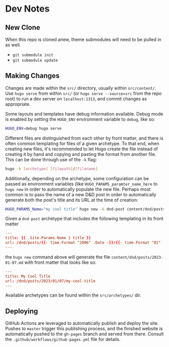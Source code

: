 # Dev Notes

## New Clone

When this repo is cloned anew, theme submodules will need to be pulled in as well.

- `git submodule init`
- `git submodule update`

## Making Changes

Changes are made within the `src/` directory, usually within `src/content/`.
Use `hugo serve` from within `src/` (or `hugo serve --source=src` from the repo root) to run a dev server on `localhost:1313`, and commit changes as appropriate.

Some layouts and templates have debug information available.
Debug mode is enabled by setting the `HUGO_ENV` environment variable to `debug`, like so:

```bash
HUGO_ENV=debug hugo serve
```

Different files are distinguished from each other by front matter, and there is often common templating for files of a given archetype.
To that end, when creating new files, it's recommended to let Hugo create the file instead of creating it by hand and copying and pasting the format from another file.
This can be done through use of the `-k` flag:

```bash
hugo -k [archetype] [filepath]/[filename]
```

Additionally, depending on the archetype, some configuration can be passed as environment variables (like `HUGO_PARAMS_paramter_name_here` to `hugo new` in order to automatically populate the new file.
Perhaps most common is to pass the name of a new D&D post in order to automatically generate both the post's title and its URL at the time of creation:

```bash
HUGO_PARAMS_Name="my cool title" hugo new -k dnd-post content/dnd/posts/2023-01-07.md
```

Given a `dnd-post` archetype that includes the following templating in its front matter

```toml
---
title: {{ .Site.Params.Name | title }}
url: /dnd/posts/{{- time.Format "2006" .Date -}}/{{- time.Format "01" .Date -}}/{{- time.Format "02" .Date -}}/{{- .Site.Params.Name | urlize }}
---
```

the `hugo new` command above will generate the file `content/dnd/posts/2023-01-07.md` with front matter that looks like so:

```toml
---
title: My Cool Title
url: /dnd/posts/2023/01/07/my-cool-title
---
```

Available archetypes can be found within the `src/archetypes/` dir.

## Deploying

GitHub Actions are leveraged to automatically publish and deploy the site.
Pushes to `master` trigger this publishing process, and the finished website is automatically pushed to the `gh-pages` branch and served from there.
Consult the `.github/workflows/github-pages.yml` file for details.
